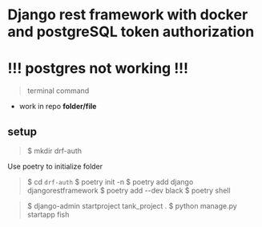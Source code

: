 # Django rest framework with docker and postgreSQL token authorization


# !!! postgres not working !!!
> terminal command
- work in repo
**folder/file**

## setup
> $ mkdir drf-auth

Use poetry to initialize folder 

> $ cd `drf-auth` 
> $ poetry init -n 
> $ poetry add django djangorestframework 
> $ poetry add --dev black 
> $ poetry shell 

> $ django-admin startproject tank_project .
> $ python manage.py startapp fish

